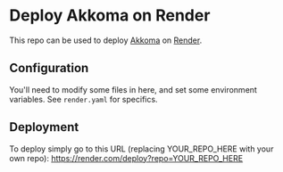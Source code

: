 # Deploy Akkoma on Render

This repo can be used to deploy [Akkoma](https://akkoma.social) on [Render](https://render.com).

## Configuration

You'll need to modify some files in here, and set some environment variables.
See `render.yaml` for specifics.

## Deployment

To deploy simply go to this URL (replacing YOUR_REPO_HERE with your own repo):
https://render.com/deploy?repo=YOUR_REPO_HERE
